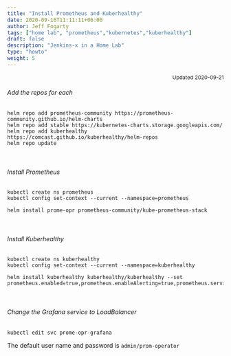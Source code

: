 ```yaml
---
title: "Install Prometheus and Kuberhealthy"
date: 2020-09-16T11:11:11+06:00
author: Jeff Fogarty
tags: ["home lab", "prometheus","kubernetes","kuberhealthy"]
draft: false
description: "Jenkins-x in a Home Lab"
type: "howto"
weight: 5
---
```

<div style="font-size: 12px; text-align: right !important"; >Updated 2020-09-21</div><p>

###### Add the repos for each
```
helm repo add prometheus-community https://prometheus-community.github.io/helm-charts
helm repo add stable https://kubernetes-charts.storage.googleapis.com/
helm repo add kuberhealthy https://comcast.github.io/kuberhealthy/helm-repos
helm repo update
```
<br>

###### Install Prometheus
```
kubectl create ns prometheus
kubectl config set-context --current --namespace=prometheus

helm install prome-opr prometheus-community/kube-prometheus-stack
```
<br>

###### Install Kuberhealthy
```
kubectl create ns kuberhealthy
kubectl config set-context --current --namespace=kuberhealthy

helm install kuberhealthy kuberhealthy/kuberhealthy --set prometheus.enabled=true,prometheus.enableAlerting=true,prometheus.serviceMonitor=true
```
<br>

###### Change the Grafana service to LoadBalancer
```
kubectl edit svc prome-opr-grafana
```
The default user name and password is `admin/prom-operator`